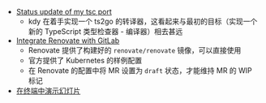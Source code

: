- [Status update of my tsc port](https://kdy1.dev/posts/2022/10/tsc-port-status)
	- kdy 在着手实现一个 ts2go 的转译器，这看起来与最初的目标（实现一个新的 TypeScript 类型检查器 - 编译器）相去甚远
- [Integrate Renovate with GitLab](https://wxsm.space/2020/integrate-renovate-with-gitlab/)
	- Renovate 提供了构建好的 `renovate/renovate` 镜像，可以直接使用
	- 官方提供了 Kubernetes 的样例配置
	- 在 Renovate 的配置中将 MR 设置为 `draft` 状态，才能维持 MR 的 WIP 标记
- [在终端中演示幻灯片](https://github.com/maaslalani/slides)